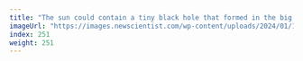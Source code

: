 ```yaml
---
title: "The sun could contain a tiny black hole that formed in the big bang"
imageUrl: "https://images.newscientist.com/wp-content/uploads/2024/01/11131308/SEI_184538298.jpg?width=788"
index: 251
weight: 251
---
```

